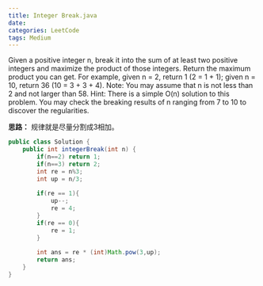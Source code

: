 ```yaml
---
title: Integer Break.java
date: 
categories: LeetCode
tags: Medium
---
```

Given a positive integer n, break it into the sum of at least two positive integers and maximize the product of those integers. Return the maximum product you can get.
For example, given n = 2, return 1 (2 = 1 + 1); given n = 10, return 36 (10 = 3 + 3 + 4).
Note: You may assume that n is not less than 2 and not larger than 58.
Hint:
There is a simple O(n) solution to this problem.
You may check the breaking results of n ranging from 7 to 10 to discover the regularities.
<!-- more -->
**思路：**
规律就是尽量分割成3相加。
``` java
public class Solution {
    public int integerBreak(int n) {
        if(n==2) return 1;
        if(n==3) return 2;
        int re = n%3;
		int up = n/3;
		
		if(re == 1){
			up--;
			re = 4;
		}
		if(re == 0){
			re = 1;
		}
		
	    int ans = re * (int)Math.pow(3,up);
		return ans;
    }
}
``` 